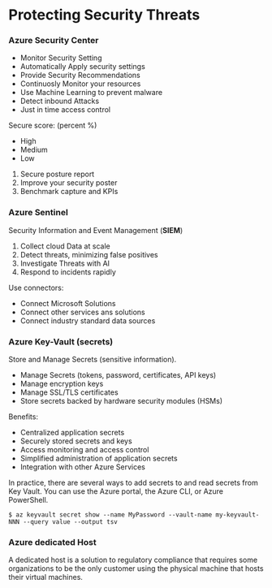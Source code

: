 # Protecting Security Threats 

### Azure Security Center

- Monitor Security Setting   
- Automatically Apply security settings   
- Provide Security Recommendations   
- Continuosly Monitor your resources   
- Use Machine Learning to prevent malware  
- Detect inbound Attacks   
- Just in time access control   

Secure score: (percent %)
- High
- Medium 
- Low

1. Secure posture report   
2. Improve your security poster    
3. Benchmark capture and KPIs


### Azure Sentinel

Security Information and Event Management (**SIEM**)

1. Collect cloud Data at scale   
2. Detect threats, minimizing false positives      
3. Investigate Threats with AI     
4. Respond to incidents rapidly   

Use connectors:  
- Connect Microsoft Solutions    
- Connect other services ans solutions    
- Connect industry standard data sources  


### Azure Key-Vault (secrets)

Store and Manage Secrets (sensitive information).

- Manage Secrets (tokens, password, certificates, API keys)
- Manage encryption keys
- Manage SSL/TLS certificates
- Store secrets backed by hardware security modules  (HSMs)

Benefits:
- Centralized application secrets    
- Securely stored secrets and keys     
- Access monitoring and access control   
- Simplified administration of application secrets    
- Integration with other Azure Services   

In practice, there are several ways to add secrets to and read secrets from Key Vault. You can use the Azure portal, the Azure CLI, or Azure PowerShell. 

    $ az keyvault secret show --name MyPassword --vault-name my-keyvault-NNN --query value --output tsv


### Azure dedicated Host

A dedicated host is a solution to regulatory compliance that requires some organizations to be the only customer using the physical machine that hosts their virtual machines. 
